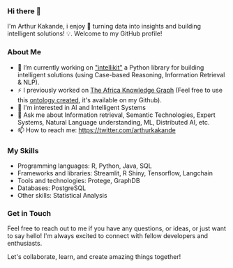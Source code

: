 ### Hi there 👋

<!--
**ArthurKakande/ArthurKakande** is a ✨ _special_ ✨ repository because its `README.md` (this file) appears on your GitHub profile.

Here are some ideas to get you started:

- 🔭 I’m currently working on ...
- 🌱 I’m currently learning ...
- 👯 I’m looking to collaborate on ...
- 🤔 I’m looking for help with ...
- 💬 Ask me about ...
- 📫 How to reach me: ...
- 😄 Pronouns: ...
- ⚡ Fun fact: ...
-->

I'm Arthur Kakande, i enjoy 🔬 turning data into insights and building intelligent solutions! 💡. Welcome to my GitHub profile!

### About Me

- 🔭 I’m currently working on ["intellikit"](https://pypi.org/project/intellikit/) a Python library for building intelligent solutions (using Case-based Reasoning, Information Retrieval & NLP).
- ⚡ I previously worked on [The Africa Knowledge Graph](https://africakg.streamlit.app/) (Feel free to use this [ontology created](https://github.com/ArthurKakande/AfricaKnowledgeGraphOntology), it's available on my Github).
- 🌟 I'm interested in AI and Intelligent Systems
- 💬 Ask me about Information retrieval, Semantic Technologies, Expert Systems, Natural Language understanding, ML, Distributed AI, etc.
- 📫 How to reach me: https://twitter.com/arthurkakande

### My Skills

- Programming languages: R, Python, Java, SQL
- Frameworks and libraries: Streamlit, R Shiny, Tensorflow, Langchain
- Tools and technologies: Protege, GraphDB
- Databases: PostgreSQL
- Other skills: Statistical Analysis

<!--
- 🌱 I’m currently [Your Current Focus/Interest]
- 💼 [Your Current Job/Occupation]

### My Projects

- [Project 1](link): Brief description of the project.
- [Project 2](link): Brief description of the project.
- [Project 3](link): Brief description of the project.

### Open Source Contributions

- [Contribution 1](link): Description of the contribution.
- [Contribution 2](link): Description of the contribution.
- [Contribution 3](link): Description of the contribution.

You can connect with me on [LinkedIn](your-linkedin-profile) and check out my personal website at [your-website.com](your-website-url).

-->

### Get in Touch

Feel free to reach out to me if you have any questions, or ideas, or just want to say hello! I'm always excited to connect with fellow developers and enthusiasts.

Let's collaborate, learn, and create amazing things together!
